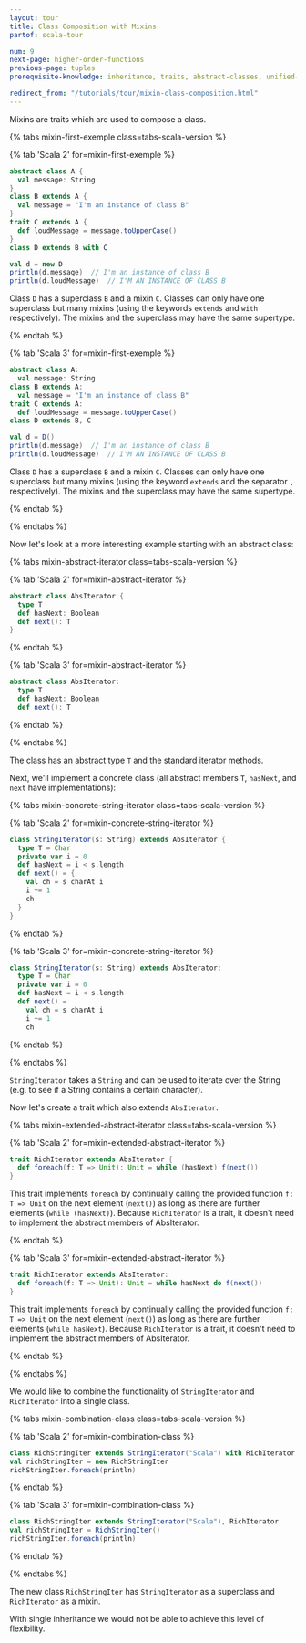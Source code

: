 ```yaml
---
layout: tour
title: Class Composition with Mixins
partof: scala-tour

num: 9
next-page: higher-order-functions
previous-page: tuples
prerequisite-knowledge: inheritance, traits, abstract-classes, unified-types

redirect_from: "/tutorials/tour/mixin-class-composition.html"
---
```

Mixins are traits which are used to compose a class.

{% tabs mixin-first-exemple class=tabs-scala-version %}

{% tab 'Scala 2' for=mixin-first-exemple %}
```scala mdoc
abstract class A {
  val message: String
}
class B extends A {
  val message = "I'm an instance of class B"
}
trait C extends A {
  def loudMessage = message.toUpperCase()
}
class D extends B with C

val d = new D
println(d.message)  // I'm an instance of class B
println(d.loudMessage)  // I'M AN INSTANCE OF CLASS B
```
Class `D` has a superclass `B` and a mixin `C`. Classes can only have one superclass but many mixins (using the keywords `extends` and `with` respectively). The mixins and the superclass may have the same supertype.

{% endtab %}

{% tab 'Scala 3' for=mixin-first-exemple %}
```scala mdoc
abstract class A:
  val message: String
class B extends A:
  val message = "I'm an instance of class B"
trait C extends A:
  def loudMessage = message.toUpperCase()
class D extends B, C

val d = D()
println(d.message)  // I'm an instance of class B
println(d.loudMessage)  // I'M AN INSTANCE OF CLASS B
```
Class `D` has a superclass `B` and a mixin `C`. Classes can only have one superclass but many mixins (using the keyword `extends` and the separator `,` respectively). The mixins and the superclass may have the same supertype.

{% endtab %}

{% endtabs %}

Now let's look at a more interesting example starting with an abstract class:

{% tabs mixin-abstract-iterator class=tabs-scala-version %}

{% tab 'Scala 2' for=mixin-abstract-iterator %}
```scala mdoc
abstract class AbsIterator {
  type T
  def hasNext: Boolean
  def next(): T
}
```
{% endtab %}

{% tab 'Scala 3' for=mixin-abstract-iterator %}
```scala mdoc
abstract class AbsIterator:
  type T
  def hasNext: Boolean
  def next(): T
```
{% endtab %}

{% endtabs %}

The class has an abstract type `T` and the standard iterator methods.

Next, we'll implement a concrete class (all abstract members `T`, `hasNext`, and `next` have implementations):

{% tabs mixin-concrete-string-iterator class=tabs-scala-version %}

{% tab 'Scala 2' for=mixin-concrete-string-iterator %}
```scala mdoc
class StringIterator(s: String) extends AbsIterator {
  type T = Char
  private var i = 0
  def hasNext = i < s.length
  def next() = {
    val ch = s charAt i
    i += 1
    ch
  }
}
```
{% endtab %}

{% tab 'Scala 3' for=mixin-concrete-string-iterator %}
```scala
class StringIterator(s: String) extends AbsIterator:
  type T = Char
  private var i = 0
  def hasNext = i < s.length
  def next() =
    val ch = s charAt i
    i += 1
    ch
```
{% endtab %}

{% endtabs %}

`StringIterator` takes a `String` and can be used to iterate over the String (e.g. to see if a String contains a certain character).

Now let's create a trait which also extends `AbsIterator`.

{% tabs mixin-extended-abstract-iterator class=tabs-scala-version %}

{% tab 'Scala 2' for=mixin-extended-abstract-iterator %}
```scala mdoc
trait RichIterator extends AbsIterator {
  def foreach(f: T => Unit): Unit = while (hasNext) f(next())
}
```
This trait implements `foreach` by continually calling the provided function `f: T => Unit` on the next element (`next()`) as long as there are further elements (`while (hasNext)`). Because `RichIterator` is a trait, it doesn't need to implement the abstract members of AbsIterator.

{% endtab %}

{% tab 'Scala 3' for=mixin-extended-abstract-iterator %}
```scala mdoc
trait RichIterator extends AbsIterator:
  def foreach(f: T => Unit): Unit = while hasNext do f(next())
}
```
This trait implements `foreach` by continually calling the provided function `f: T => Unit` on the next element (`next()`) as long as there are further elements (`while hasNext`). Because `RichIterator` is a trait, it doesn't need to implement the abstract members of AbsIterator.

{% endtab %}

{% endtabs %}

We would like to combine the functionality of `StringIterator` and `RichIterator` into a single class.

{% tabs mixin-combination-class class=tabs-scala-version %}

{% tab 'Scala 2' for=mixin-combination-class %}
```scala mdoc
class RichStringIter extends StringIterator("Scala") with RichIterator
val richStringIter = new RichStringIter
richStringIter.foreach(println)
```
{% endtab %}

{% tab 'Scala 3' for=mixin-combination-class %}
```scala mdoc
class RichStringIter extends StringIterator("Scala"), RichIterator
val richStringIter = RichStringIter()
richStringIter.foreach(println)
```
{% endtab %}

{% endtabs %}

The new class `RichStringIter` has `StringIterator` as a superclass and `RichIterator` as a mixin.

With single inheritance we would not be able to achieve this level of flexibility.
